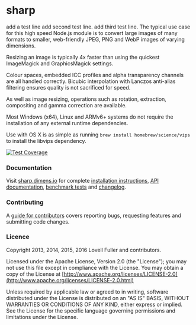 # sharp
add a test line
add second test line.
add third test line.
The typical use case for this high speed Node.js module
is to convert large images of many formats to
smaller, web-friendly JPEG, PNG and WebP images of varying dimensions.

Resizing an image is typically 4x faster than using the
quickest ImageMagick and GraphicsMagick settings.

Colour spaces, embedded ICC profiles and alpha transparency channels are all handled correctly.
Bicubic interpolation with Lanczos anti-alias filtering ensures quality is not sacrificed for speed.

As well as image resizing, operations such as
rotation, extraction, compositing and gamma correction are available.

Most Windows (x64), Linux and ARMv6+ systems do not require
the installation of any external runtime dependencies.

Use with OS X is as simple as running `brew install homebrew/science/vips`
to install the libvips dependency.

[![Test Coverage](https://coveralls.io/repos/lovell/sharp/badge.png?branch=master)](https://coveralls.io/r/lovell/sharp?branch=master)

### Documentation

Visit [sharp.dimens.io](http://sharp.dimens.io/) for complete
[installation instructions](http://sharp.dimens.io/page/install),
[API documentation](http://sharp.dimens.io/page/api),
[benchmark tests](http://sharp.dimens.io/page/performance) and
[changelog](http://sharp.dimens.io/page/changelog).

### Contributing

A [guide for contributors](https://github.com/lovell/sharp/blob/master/CONTRIBUTING.md)
covers reporting bugs, requesting features and submitting code changes.

### Licence

Copyright 2013, 2014, 2015, 2016 Lovell Fuller and contributors.

Licensed under the Apache License, Version 2.0 (the "License");
you may not use this file except in compliance with the License.
You may obtain a copy of the License at
[http://www.apache.org/licenses/LICENSE-2.0](http://www.apache.org/licenses/LICENSE-2.0.html)

Unless required by applicable law or agreed to in writing, software
distributed under the License is distributed on an "AS IS" BASIS,
WITHOUT WARRANTIES OR CONDITIONS OF ANY KIND, either express or implied.
See the License for the specific language governing permissions and
limitations under the License.
